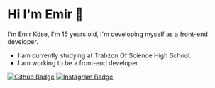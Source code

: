 # Hi I'm Emir 👋
I'm Emir Köse, I'm 15 years old, I'm developing myself as a front-end developer.
* I am currently studying at Trabzon Of Science High School.
* I am working to be a front-end developer


 [![Github Badge](https://img.shields.io/badge/-Github-000?style=quare&labelColor=000&logo=Github&logoColor=white&link=link)](https://github.com/emirkose08)
[![Instagram Badge](https://img.shields.io/badge/-Instagram-C13584?style=flat-quare&labelColor=C13584&logo=instagram&logoColor=white&link=link)](https://z-p15.www.instagram.com/ekose0/)

